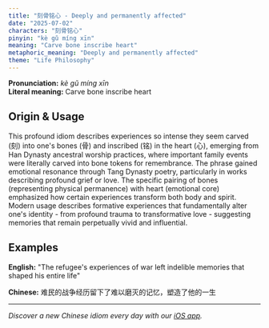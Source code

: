 ```yaml
---
title: "刻骨铭心 - Deeply and permanently affected"
date: "2025-07-02"
characters: "刻骨铭心"
pinyin: "kè gǔ míng xīn"
meaning: "Carve bone inscribe heart"
metaphoric_meaning: "Deeply and permanently affected"
theme: "Life Philosophy"
---
```


**Pronunciation:** *kè gǔ míng xīn*  
**Literal meaning:** Carve bone inscribe heart

## Origin & Usage

This profound idiom describes experiences so intense they seem carved (刻) into one's bones (骨) and inscribed (铭) in the heart (心), emerging from Han Dynasty ancestral worship practices, where important family events were literally carved into bone tokens for remembrance. The phrase gained emotional resonance through Tang Dynasty poetry, particularly in works describing profound grief or love. The specific pairing of bones (representing physical permanence) with heart (emotional core) emphasized how certain experiences transform both body and spirit. Modern usage describes formative experiences that fundamentally alter one's identity - from profound trauma to transformative love - suggesting memories that remain perpetually vivid and influential.

## Examples

**English:** "The refugee's experiences of war left indelible memories that shaped his entire life"

**Chinese:** 难民的战争经历留下了难以磨灭的记忆，塑造了他的一生

---

*Discover a new Chinese idiom every day with our [iOS app](https://apps.apple.com/us/app/daily-chinese-idioms/id6740611324).*
